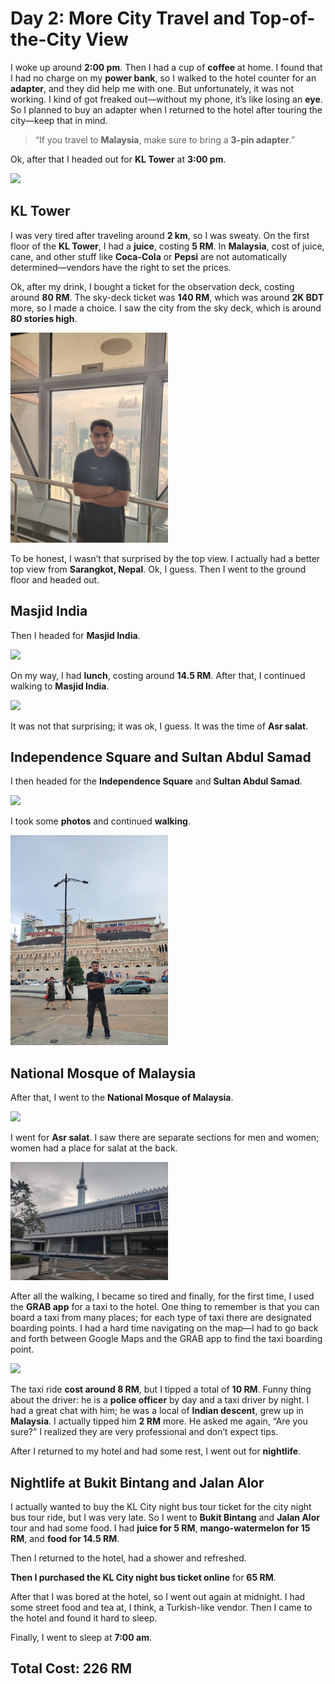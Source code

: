 # Day 2: More City Travel and Top-of-the-City View

I woke up around **2:00 pm**. Then I had a cup of **coffee** at home.
I found that I had no charge on my **power bank**, so I walked to the hotel counter for an **adapter**, and they did help me with one. But unfortunately, it was not working. I kind of got freaked out—without my phone, it’s like losing an **eye**. So I planned to buy an adapter when I returned to the hotel after touring the city—keep that in mind.

> “If you travel to **Malaysia**, make sure to bring a **3-pin adapter**.”

Ok, after that I headed out for **KL Tower** at **3:00 pm**.

 <img src="images/Day 2/hotel_to_kl_tower_map.jpg" style="width:50%;">

## KL Tower

I was very tired after traveling around **2 km**, so I was sweaty. On the first floor of the **KL Tower**, I had a **juice**, costing **5 RM**.
In **Malaysia**, cost of juice, cane, and other stuff like **Coca-Cola** or **Pepsi** are not automatically determined—vendors have the right to set the prices.

Ok, after my drink, I bought a ticket for the observation deck, costing around **80 RM**.
The sky-deck ticket was **140 RM**, which was around **2K BDT** more, so I made a choice.
I saw the city from the sky deck, which is around **80 stories high**. 

<img src="images/Day 2/kl_tower_skydeck_view.jpg" style="width:50%;">

To be honest, I wasn’t that surprised by the top view. I actually had a better top view from **Sarangkot, Nepal**. Ok, I guess. Then I went to the ground floor and headed out.

## Masjid India

Then I headed for **Masjid India**. 

<img src="images/Day 2/kl_tower_to_masjid_india_map.jpg" style="width:50%;">

On my way, I had **lunch**, costing around **14.5 RM**. After that, I continued walking to **Masjid India**.

 <img src="images/Day 2/masjid_india.jpg" style="width:50%;">

It was not that surprising; it was ok, I guess. It was the time of **Asr salat**.

## Independence Square and Sultan Abdul Samad

I then headed for the **Independence Square** and **Sultan Abdul Samad**. 

<img src="images/Day 2/masjid_india_to_independence_square_map.jpg" style="width:50%;">

I took some **photos** and continued **walking**. 

<img src="images/Day 2/independence_square_sultan_abdul_samad.jpg" style="width:50%;">

## National Mosque of Malaysia

After that, I went to the **National Mosque of Malaysia**. 

<img src="images/Day 2/independence_square_to_national_mosque_map.jpg" style="width:50%;">

I went for **Asr salat**. I saw there are separate sections for men and women; women had a place for salat at the back. 

<img src="images/Day 2/national_mosque.jpg" style="width:50%;">

After all the walking, I became so tired and finally, for the first time, I used the **GRAB app** for a taxi to the hotel. One thing to remember is that you can board a taxi from many places; for each type of taxi there are designated boarding points. I had a hard time navigating on the map—I had to go back and forth between Google Maps and the GRAB app to find the taxi boarding point. 

<img src="images/Day 2/national_mosque_to_hotel_taxi_map.jpg" style="width:50%;">

The taxi ride **cost around 8 RM**, but I tipped a total of **10 RM**.
Funny thing about the driver: he is a **police officer** by day and a taxi driver by night. I had a great chat with him; he was a local of **Indian descent**, grew up in **Malaysia**. I actually tipped him **2 RM** more. He asked me again, “Are you sure?” I realized they are very professional and don’t expect tips.

After I returned to my hotel and had some rest, I went out for **nightlife**.

## Nightlife at Bukit Bintang and Jalan Alor

I actually wanted to buy the KL City night bus tour ticket for the city night bus tour ride, but I was very late. So I went to **Bukit Bintang** and **Jalan Alor** tour and had some food. I had **juice for 5 RM**, **mango-watermelon for 15 RM**, and **food for 14.5 RM**.

Then I returned to the hotel, had a shower and refreshed.

**Then I purchased the KL City night bus ticket online** for **65 RM**.

After that I was bored at the hotel, so I went out again at midnight. I had some street food and tea at, I think, a Turkish-like vendor. Then I came to the hotel and found it hard to sleep.

Finally, I went to sleep at **7:00 am**.

## Total Cost: **226 RM**

